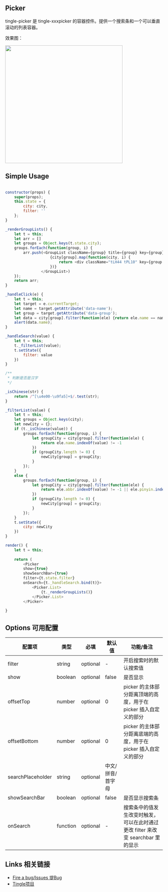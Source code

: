 ## Picker

tingle-picker 是 tingle-xxxpicker 的容器控件。提供一个搜索条和一个可以垂直滚动的列表容器。

效果图：   

<img src="https://img.alicdn.com/tps/TB1UokhJpXXXXcTXXXXXXXXXXXX-750-1254.png" width="375"/>

## Simple Usage

```javascript

constructor(props) {
    super(props);
    this.state = {
        city: city,
        filter: ''
    };
}

_renderGroupLists() {
    let t = this;
    let arr = []
    let groups = Object.keys(t.state.city);
    groups.forEach(function(group, i) {
        arr.push(<GroupList className={group} title={group} key={group}>
                    {city[group].map(function(city, i) {
                        return <div className="tLH44 tPL10" key={group + i} data-group={group} data-name={city.name} onClick={t._handleClick.bind(t)}>{city.name}</div>
                    })}
                </GroupList>)
    });
    return arr;
}

_handleClick(e) {
    let t = this;
    let target = e.currentTarget;
    let name = target.getAttribute('data-name');
    let group = target.getAttribute('data-group');
    let data = city[group].filter(function(ele) {return ele.name == name})[0];
    alert(data.name);
}

_handleSearch(value) {
    let t = this;
    t._filterList(value);
    t.setState({
        filter: value
    })
}

/**
 * 判断是否是汉字
 */

_isChinese(str) {
    return /^[\u4e00-\u9fa5]+$/.test(str);
}

_filterList(value) {
    let t = this;
    let groups = Object.keys(city);
    let newCity = {};
    if (t._isChinese(value)) {
        groups.forEach(function(group, i) {
            let groupCity = city[group].filter(function(ele) {
                return ele.name.indexOf(value) != -1
            })
            if (groupCity.length != 0) {
                newCity[group] = groupCity;
            }
        });
    }
    else {
        groups.forEach(function(group, i) {
            let groupCity = city[group].filter(function(ele) {
                return ele.abbr.indexOf(value) != -1 || ele.pinyin.indexOf(value) != -1
            })
            if (groupCity.length != 0) {
                newCity[group] = groupCity;
            }
        });
    }
    t.setState({
        city: newCity
    })
}

render() {
    let t = this;
    
    return (
        <Picker
        show={true} 
        showSearchBar={true}
        filter={t.state.filter}
        onSearch={t._handleSearch.bind(t)}>
            <Picker.List>
                {t._renderGroupLists()}
            </Picker.List>
        </Picker>
  
}
```

## Options 可用配置

| 配置项 | 类型 | 必填 | 默认值 | 功能/备注 |
|---|---|---|---|---|
|filter|string|optional|-|开启搜索时的默认搜索值|
|show|boolean|optional|false|是否显示|
|offsetTop|number|optional|0|picker 的主体部分距离顶端的高度，用于在 picker 插入自定义的部分|
|offsetBottom|number|optional|0|picker 的主体部分距离底端的高度，用于在 picker 插入自定义的部分|
|searchPlaceholder|string|optional|中文/拼音/首字母|
|showSearchBar|boolean|optional|false|是否显示搜索条|
|onSearch|function|optional|-|搜索条中的值发生改变时触发，可以在此时通过更改 filter 来改变 searchbar 里的显示

## Links 相关链接

- [Fire a bug/Issues 提Bug](https://github.com/tinglejs/tingle-picker/issues)
- [Tingle项目](https://github.com/tinglejs)